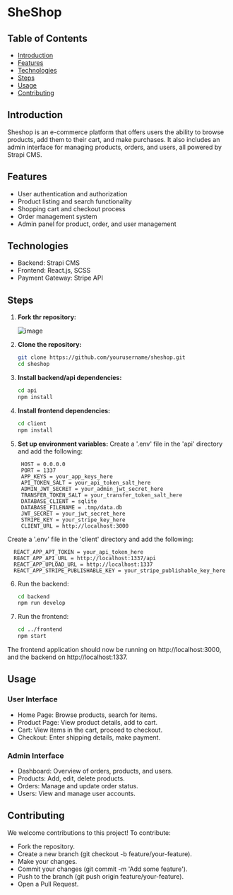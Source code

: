 # SheShop

## Table of Contents

- [Introduction](#introduction)
- [Features](#features)
- [Technologies](#technologies)
- [Steps](#steps)
- [Usage](#usage)
- [Contributing](#contributing)

## Introduction

Sheshop is an e-commerce platform that offers users the ability to browse products, add them to their cart, and make purchases. It also includes an admin interface for managing products, orders, and users, all powered by Strapi CMS.

## Features

- User authentication and authorization
- Product listing and search functionality
- Shopping cart and checkout process
- Order management system
- Admin panel for product, order, and user management

## Technologies

- Backend: Strapi CMS
- Frontend: React.js, SCSS
- Payment Gateway: Stripe API

## Steps

1. **Fork thr repository:**
   
   ![image](https://github.com/Riddhi9570/SheShop/assets/72887868/14344507-0b36-4bf1-b39d-014198d7849e)
   
3. **Clone the repository:**

   ```bash
   git clone https://github.com/yourusername/sheshop.git
   cd sheshop
   
5. **Install backend/api dependencies:**

    ```bash
   cd api
   npm install
    
7. **Install frontend dependencies:**

   ```bash
   cd client
   npm install
   
9. **Set up environment variables:**
   Create a '.env' file in the 'api' directory and add the following:

   ```.env
    HOST = 0.0.0.0
    PORT = 1337
    APP_KEYS = your_app_keys_here
    API_TOKEN_SALT = your_api_token_salt_here
    ADMIN_JWT_SECRET = your_admin_jwt_secret_here
    TRANSFER_TOKEN_SALT = your_transfer_token_salt_here
    DATABASE_CLIENT = sqlite
    DATABASE_FILENAME = .tmp/data.db
    JWT_SECRET = your_jwt_secret_here
    STRIPE_KEY = your_stripe_key_here
    CLIENT_URL = http://localhost:3000
   ```
   
  Create a '.env' file in the 'client' directory and add the following:
  
  ```.env
    REACT_APP_APT_TOKEN = your_api_token_here
    REACT_APP_API_URL = http://localhost:1337/api
    REACT_APP_UPLOAD_URL = http://localhost:1337
    REACT_APP_STRIPE_PUBLISHABLE_KEY = your_stripe_publishable_key_here
  ```

6. Run the backend:

   ```bash
   cd backend
   npm run develop
   
8. Run the frontend:

    ```bash
    cd ../frontend
    npm start

The frontend application should now be running on http://localhost:3000, and the backend on http://localhost:1337.

## Usage

### User Interface
- Home Page: Browse products, search for items.
- Product Page: View product details, add to cart.
- Cart: View items in the cart, proceed to checkout.
- Checkout: Enter shipping details, make payment.

### Admin Interface
- Dashboard: Overview of orders, products, and users.
- Products: Add, edit, delete products.
- Orders: Manage and update order status.
- Users: View and manage user accounts.

## Contributing

We welcome contributions to this project! To contribute:

- Fork the repository.
- Create a new branch (git checkout -b feature/your-feature).
- Make your changes.
- Commit your changes (git commit -m 'Add some feature').
- Push to the branch (git push origin feature/your-feature).
- Open a Pull Request.
